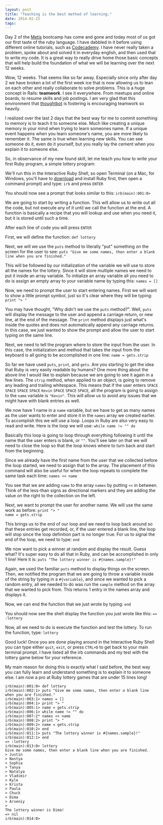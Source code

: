 ```yaml
---
layout: post
title: "Teaching is the best method of learning."
date: 2014-02-25
tags:
---
```



Day 2 of the [Metis](http://thisismetis) bootcamp has come and gone and today most of us got our first taste of the ruby language. I have dabbled in it before using different online tutorials, such as [Codecademy](http://www.codecademy.com). I have never really taken a problem, spoke about and solved it in everyday english, and then used that to write my code. It is a great way to really drive home those basic concepts that will help build the foundation of what we will be learning over the next 12 weeks.

Wow, 12 weeks. That seems like so far away. Especially since only after day 2 we have broken a lot of the first week ice that is now allowing us to lean on each other and really collaborate to solve problems. This is a huge concept in Rails: **teamwork**. I see it everywhere. From meetups and online boards, to resume skills and job postings. I am very glad that this environment that [thoughtbot](http://thoughtbot.com) is fostering is encouraging teamwork so heavily. 

I realized over the last 2 days that the best way for me to commit something to memory is to teach it to someone else. Much like creating a unique memory in your mind when trying to learn someones name. If a unique event happens when you learn someone's name, you are more likely to remember it. The same is true when learning new skills. You can see someone do it, even do it yourself, but you really lay the cement when you explain it to someone else.

So, in observance of my new found skill, let me teach you how to write your first Ruby program, a simple lottery program:

We'll run this in the Interactive Ruby Shell, so open Terminal (on a Mac, for Windows, you'll have to [download](http://rubyinstaller.org/) and install Ruby first, then open a command prompt) and type:
`irb` and press `ENTER`

You should now see a prompt that looks similar to this:
`irb(main):001:0>`

We are going to start by writing a function. This will allow us to write out all the code, but not execute any of it until we call the function at the end. A function is basically a recipe that you will lookup and use when you need it, but it is stored until such a time.

After each line of code you will press `ENTER`

First, we will define the function:
`def lottery`

Next, we will we use the `puts` method to literally "put" something on the screen for the user to see:
`puts "Give me some names, then enter a blank line when you are finished."`

This will be followed by our initialization of the variable we will use to store all the names for the lottery. Since it will store multiple names we need to put it inside an array variable. To initialize an array variable all you need to do is assign an empty array to your variable name by typing this:
`names = []`

Now, we need to prompt the user to start entering names. First we will want to show a little prompt symbol, just so it's clear where they will be typing:
`print "> "`

You may have thought, "Why didn't we use the `puts` method?". Well, `puts` will display the message to the user and append a carriage return, or new line, at the end of the message. The `print` method displays just what's inside the quotes and does not automatically append any carriage returns. In this case, we just wanted to show the prompt and allow the user to start typing on the same line.

Next, we need to tell the program where to store the input from the user. In this case, the initialization and method that takes the input from the keyboard is all going to be accomplished in one line:
`name = gets.strip`

So far we have used `puts`, `print`, and `gets`. Are you starting to get the idea that Ruby is very easily readable by humans? One more thing about the above line I would like to explain because we are going to see it again in a few lines. The `strip` method, when applied to an object, is going to remove any leading and trailing whitespace. This means that if the user enters `SPACE` `SPACE` `SPACE` `SPACE` `Kevin` `SPACE` `SPACE` `SPACE`, all the program is going to assign to the `name` variable is `"Kevin"`. This will allow us to avoid any issues that we might have with blank entries as well.

We now have 1 name in a `name` variable, but we have to get as many names as the user wants to enter and store it in the `names` array we created earlier. To accomplish this we will use a loop. Loops in Ruby are also very easy to read and write. Here is the loop we will use:
`while name != "" do`

Basically this loop is going to loop through everything following it until the name that the user enters is blank, or `""`. You'll see later on that we will need to close the loop so that the loop knows where to turn back and start from the beginning.

Since we already have the first name from the user that we collected before the loop started, we need to assign that to the array. The placement of this command will also be useful for when the loop repeats to complete the same task each time:
`names << name`

You see that we are adding `name` to the array `names` by putting `<<` in between. Think of the less-than signs as directional markers and they are adding the value on the right to the collection on the left.

Next, we want to prompt the user for another name. We will use the same work as before:
`print "> "`  
`name = gets.strip`

This brings us to the end of our loop and we need to loop back around so that these entries get recorded, or, if the user entered a blank line, the loop will stop since the loop definition part is no longer true. For us to signal the end of the loop, we need to type:
`end`

We now want to pick a winner at random and display the result. Guess what? It's super easy to do all that in Ruby, and can be accomplished in only 1 line! Here it is:
`puts "The lottery winner is #{names.sample}!"`

Again, we used the familiar `puts` method to display things on the screen. Then, we notified the program that we are going to throw a variable inside of the string by typing in a `#{variable}`, and since we wanted to pick a random entry, all we needed to do was run the `sample` method on the array that we wanted to pick from. This returns 1 entry in the names array and displays it.

Now, we can end the function that we just wrote by typing:
`end`

You should now see the shell display the function you just wrote like this: 
`=> :lottery`

Now, all we need to do is execute the function and test the lottery. To run the function, type:
`lottery`

Good luck! Once you are done playing around in the Interactive Ruby Shell you can type either `quit`, `exit`, or press `CTRL+D` to get back to your main terminal prompt. I have listed all the irb commands and my test with the lottery game below for your reference. 

My main reason for doing this is exactly what I said before, the best way you can fully learn and understand something is to explain it to someone else. I am now a pro at Ruby lottery games that are under 15 lines long!

	irb(main):001:0> def lottery  
	irb(main):002:1> puts "Give me some names, then enter a blank line when you are finished."
	irb(main):003:1> names = []
	irb(main):004:1> print "> "
	irb(main):005:1> name = gets.strip
	irb(main):006:1> while name != "" do
	irb(main):007:2* names << name
	irb(main):008:2> print "> "
	irb(main):009:2> name = gets.strip
	irb(main):010:2> end
	irb(main):011:1> puts "The lottery winner is #{names.sample}!"
	irb(main):012:1> end
	=> :lottery  
	irb(main):013:0> lottery
	Give me some names, then enter a blank line when you are finished.
	> Justin  
	> Nastya  
	> Sophia  
	> Tanya  
	> Natalya  
	> Vladimir  
	> Kyle  
	> Krista  
	> Paula  
	> Chuck  
	> Dima  
	> Arseniy  
	>  
	The lottery winner is Dima!
	=> nil  
	irb(main):014:0>




